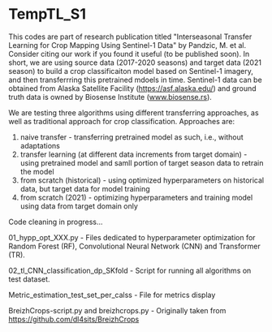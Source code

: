 # TempTL_S1

This codes are part of research publication titled "Interseasonal Transfer Learning for Crop Mapping Using Sentinel-1 Data" by Pandzic, M. et al. Consider citing our work if you found it useful (to be published soon).
In short, we are using source data (2017-2020 seasons) and target data (2021 season) to build a crop classificaiton model based on Sentinel-1 imagery, and then transferrring this pretrained mdoels in time. Sentinel-1 data can be obtained from Alaska Satellite Facility (https://asf.alaska.edu/) and ground truth data is owned by Biosense Institute (www.biosense.rs).

We are testing three algorithms using different transferring approaches, as well as traditional approach for crop classification. Approaches are:
1) naive transfer - transferring pretrained model as such, i.e., without adaptations
2) transfer learning (at different data increments from target domain) - using pretrained model and samll portion of target season data to retrain the model
3) from scratch (historical) - using optimized hyperparameters on historical data, but target data for model training
4) from scratch (2021) - optimizing hyperparameters and training model using data from target domain only

Code cleaning in progress...

01_hypp_opt_XXX.py - Files dedicated to hyperparameter optimization for Random Forest (RF),  Convolutional Neural Network (CNN) and Transformer (TR).


02_tl_CNN_classification_dp_SKfold - Script for running all algorithms on test dataset.


Metric_estimation_test_set_per_calss - File for metrics display


BreizhCrops-script.py and breizhcrops.py - Originally taken from https://github.com/dl4sits/BreizhCrops


